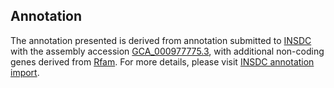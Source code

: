 

Annotation
----------

The annotation presented is derived from annotation submitted to
[INSDC](http://www.insdc.org) with the assembly accession
[GCA\_000977775.3](http://www.ebi.ac.uk/ena/data/view/GCA_000977775.3),
with additional non-coding genes derived from
[Rfam](http://rfam.xfam.org/). For more details, please visit [INSDC
annotation
import](http://ensemblgenomes.org/info/data/insdc_annotation).
